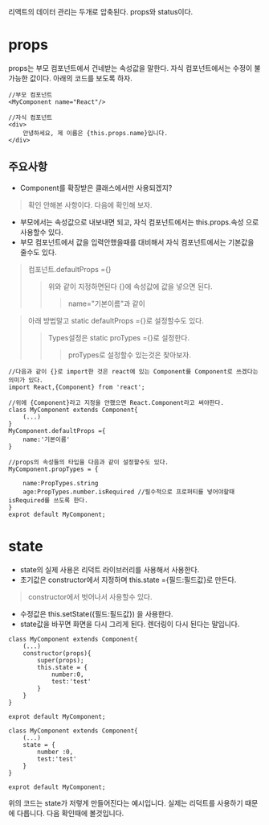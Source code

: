 리액트의 데이터 관리는 두개로 압축된다.
props와 status이다.

# props
props는 부모 컴포넌트에서 건네받는 속성값을 말한다.
자식 컴포넌트에서는 수정이 불가능한 값이다.
아래의 코드를 보도록 하자.

```
//부모 컴포넌트
<MyComponent name="React"/>

//자식 컴포넌트
<div>
    안녕하세요, 제 이름은 {this.props.name}입니다.
</div>
```

## 주요사항
* Component를 확장받은 클래스에서만 사용되겠지?
> 확인 안해본 사항이다. 다음에 확인해 보자.
* 부모에서는 속성값으로 내보내면 되고, 자식 컴포넌트에서는 this.props.속성 으로 사용할수 있다.
* 부모 컴포넌트에서 값을 입력안했을때를 대비해서 자식 컴포넌트에서는 기본값을 줄수도 있다.
> 컴포넌트.defaultProps ={}
>> 위와 같이 지정하면된다 {}에 속성값에 값을 넣으면 된다. 
>>> name="기본이름"과 같이

> 아래 방법말고 static defaultProps ={}로 설정할수도 있다.
>> Types설정은 static proTypes ={}로 설정한다.
>>> proTypes로 설정할수 있는것은 찾아보자. 
```
//다음과 같이 {}로 import한 것은 react에 있는 Component를 Component로 쓰겠다는 의미가 있다.
import React,{Component} from 'react';

//위에 {Component}라고 지정을 안했으면 React.Component라고 써야한다.
class MyComponent extends Component{
    (...)
}
MyComponent.defaultProps ={
    name:'기본이름'
}

//props의 속성들의 타입을 다음과 같이 설정할수도 있다.
MyComponent.propTypes = {
    
    name:PropTypes.string 
    age:PropTypes.number.isRequired //필수적으로 프로퍼티를 넣어야할때 isRequired를 쓰도록 한다.
}
exprot default MyComponent;
```
# state
* state의 실제 사용은 리덕트 라이브러리를 사용해서 사용한다.
* 초기값은 constructor에서 지정하며 this.state ={필드:필드값}로 만든다.
> constructor에서 벗어나서 사용할수 있다. 
* 수정값은 this.setState({필드:필드값}) 을 사용한다.
* state값을 바꾸면 화면을 다시 그리게 된다. 렌더링이 다시 된다는 말입니다.

```
class MyComponent extends Component{
    (...)
    constructor(props){
        super(props);
        this.state = {
            number:0,
            test:'test'
        }
    }
}

exprot default MyComponent;
``` 

```
class MyComponent extends Component{
    (...)
    state = {
        number :0,
        test:'test'
    }
}

exprot default MyComponent;
``` 

위의 코드는 state가 저렇게 만들어진다는 예시입니다.
실제는 리덕트를 사용하기 때문에 다릅니다. 다음 확인때에 볼것입니다.

